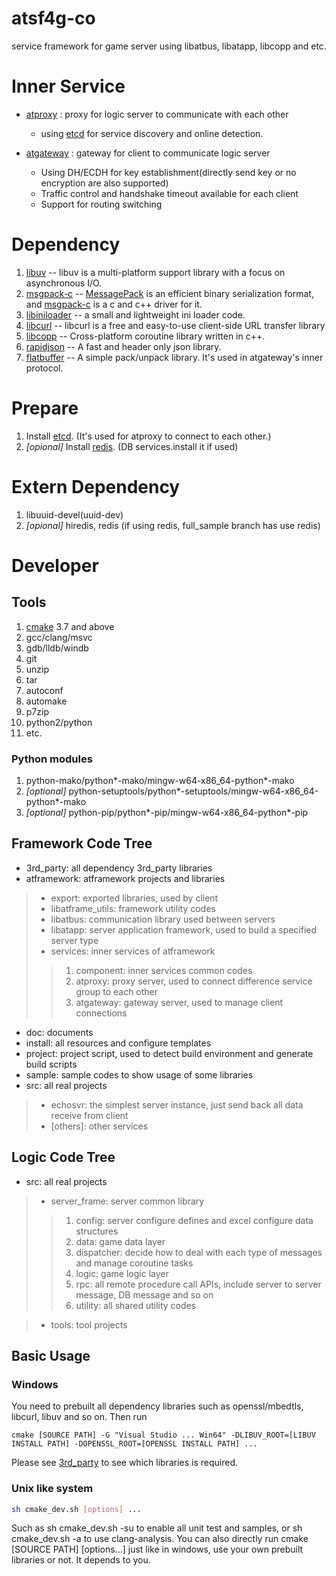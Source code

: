 # atsf4g-co
service framework for game server using libatbus, libatapp, libcopp and etc.

# Inner Service
+ [atproxy](atframework/service/atproxy) : proxy for logic server to communicate with each other
  * using [etcd][1] for service discovery and online detection.

+ [atgateway](atframework/service/atgateway) : gateway for client to communicate logic server
  * Using DH/ECDH for key establishment(directly send key or no encryption are also supported)
  * Traffic control and handshake timeout available for each client
  * Support for routing switching

# Dependency
1. [libuv](http://libuv.org/)  -- libuv is a multi-platform support library with a focus on asynchronous I/O.
2. [msgpack-c](https://github.com/msgpack/msgpack-c)  -- [MessagePack](http://msgpack.org/) is an efficient binary serialization format, and [msgpack-c](https://github.com/msgpack/msgpack-c) is a c and c++ driver for it.
3. [libiniloader](https://github.com/owt5008137/libiniloader) -- a small and lightweight ini loader code.
4. [libcurl](https://curl.haxx.se/libcurl/) -- libcurl is a free and easy-to-use client-side URL transfer library
5. [libcopp](https://github.com/owt5008137/libcopp) -- Cross-platform coroutine library written in c++.
6. [rapidjson](https://github.com/miloyip/rapidjson) -- A fast and header only json library.
7. [flatbuffer](https://github.com/google/flatbuffers) -- A simple pack/unpack library. It's used in atgateway's inner protocol.


# Prepare
1. Install [etcd](https://github.com/coreos/etcd). (It's used for atproxy to connect to each other.)
2. *[opional]* Install [redis](http://redis.io/). (DB services.install it if used)


# Extern Dependency
1. libuuid-devel(uuid-dev)
2. *[opional]* hiredis, redis (if using redis, full_sample branch has use redis)


# Developer

## Tools
1. [cmake](https://cmake.org) 3.7 and above 
2. gcc/clang/msvc
3. gdb/lldb/windb
4. git
5. unzip
6. tar
7. autoconf
8. automake
9. p7zip
10. python2/python
11. etc.

### Python modules
1. python-mako/python\*-mako/mingw-w64-x86_64-python\*-mako
2. *[optional]* python-setuptools/python\*-setuptools/mingw-w64-x86_64-python\*-mako
3. *[optional]* python-pip/python\*-pip/mingw-w64-x86_64-python\*-pip 

## Framework Code Tree

+ 3rd_party: all dependency 3rd_party libraries
+ atframework: atframework projects and libraries
> * export: exported libraries, used by client
> * libatframe_utils: framework utility codes
> * libatbus: communication library used between servers
> * libatapp: server application framework, used to build a specified server type
> * services: inner services of atframework
> > 1. component: inner services common codes
> > 2. atproxy: proxy server, used to connect difference service group to each other
> > 3. atgateway: gateway server, used to manage client connections

+ doc: documents
+ install: all resources and configure templates
+ project: project script, used to detect build environment and generate build scripts
+ sample: sample codes to show usage of some libraries
+ src: all real projects
> * echosvr: the simplest server instance, just send back all data receive from client
> * [others]: other services

## Logic Code Tree

+ src: all real projects
> * server_frame: server common library
> > 1. config: server configure defines and excel configure data structures
> > 2. data: game data layer
> > 3. dispatcher: decide how to deal with each type of messages and manage coroutine tasks
> > 4. logic: game logic layer
> > 5. rpc: all remote procedure call APIs, include server to server message, DB message and so on
> > 6. utility: all shared utility codes

> * tools: tool projects


## Basic Usage

### Windows
You need to prebuilt all dependency libraries such as openssl/mbedtls, libcurl, libuv and so on.
Then run
``` 
cmake [SOURCE PATH] -G "Visual Studio ... Win64" -DLIBUV_ROOT=[LIBUV INSTALL PATH] -DOPENSSL_ROOT=[OPENSSL INSTALL PATH] ...
```  
Please see [3rd_party](3rd_party) to see which libraries is required.

### Unix like system
```bash
sh cmake_dev.sh [options] ...
```
Such as sh cmake_dev.sh -su to enable all unit test and samples, or sh cmake_dev.sh -a to use clang-analysis.
You can also directly run cmake [SOURCE PATH] [options...] just like in windows, use your own prebuilt libraries or not.
It depends to you.

[1]: https://coreos.com/etcd